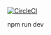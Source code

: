 [![CircleCI](https://circleci.com/gh/LexaLukovka/partymakerFrontend/tree/master.svg?style=svg)](https://circleci.com/gh/LexaLukovka/partymakerFrontend/tree/master)

npm run dev
